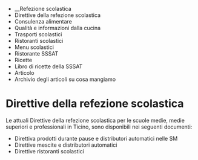   * __Refezione scolastica
  * Direttive della refezione scolastica
  * Consulenza alimentare
  * Qualità e informazioni dalla cucina
  * Trasporti scolastici
  * Ristoranti scolastici
  * Menu scolastici
  * Ristorante SSSAT
  * Ricette
  * Libro di ricette della SSSAT
  * Articolo
  * Archivio degli articoli su cosa mangiamo

#  Direttive della refezione scolastica

Le attuali Direttive della refezione scolastica per le scuole medie, medie
superiori e professionali in Ticino, sono disponibili nei seguenti documenti:

  * Direttiva prodotti durante pause e distributori automatici nelle SM
  * Direttive mescite e distributori automatici
  * Direttive ristoranti scolastici

